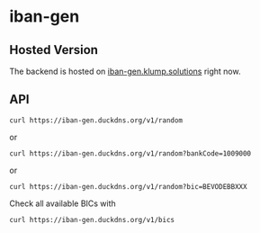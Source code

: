 # iban-gen

## Hosted Version

The backend is hosted on [iban-gen.klump.solutions](https://iban-gen.klump.solutions) right now.

## API

```shell
curl https://iban-gen.duckdns.org/v1/random
```
or
```shell
curl https://iban-gen.duckdns.org/v1/random?bankCode=1009000
```
or
```shell
curl https://iban-gen.duckdns.org/v1/random?bic=BEVODEBBXXX
```
Check all available BICs with
```shell
curl https://iban-gen.duckdns.org/v1/bics
```
